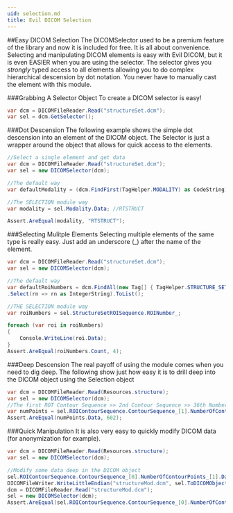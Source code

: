 ```yaml
---
uid: selection.md
title: Evil DICOM Selection
---
```


##Easy DICOM Selection
The DICOMSelector used to be a premium feature of the library and now it is included for free. It is all about convenience. Selecting and manipulating DICOM elements is easy with Evil DICOM, but it is even EASIER when you are using the selector. The selector gives you *strongly* typed access to all elements allowing you to do complex hierarchical descension by dot notation. You never have to manually cast the element with this module.

###Grabbing A Selector Object
To create a DICOM selector is easy!
```csharp
var dcm = DICOMFileReader.Read("structureSet.dcm");
var sel = dcm.GetSelector();
```

###Dot Descension
The following example shows the simple dot descension into an element of the DICOM object. The Selector is just a wrapper around the object that allows for quick access to the elements.
```csharp
//Select a single element and get data
var dcm = DICOMFileReader.Read("structureSet.dcm");
var sel = new DICOMSelector(dcm);

//The default way
var defaultModality = (dcm.FindFirst(TagHelper.MODALITY) as CodeString).Data;

//The SELECTION module way
var modality = sel.Modality.Data; //RTSTRUCT

Assert.AreEqual(modality, "RTSTRUCT");
```

###Selecting Mulitple Elements
Selecting multiple elements of the same type is really easy. Just add an underscore (_) after the name of the element.
```csharp
var dcm = DICOMFileReader.Read("structureSet.dcm");
var sel = new DICOMSelector(dcm);

//The default way
var defaultRoiNumbers = dcm.FindAll(new Tag[] { TagHelper.STRUCTURE_SET_ROISEQUENCE, TagHelper.ROINUMBER })
.Select(rn => rn as IntegerString).ToList();

//THE SELECTION module way
var roiNumbers = sel.StructureSetROISequence.ROINumber_;

foreach (var roi in roiNumbers)
{
	Console.WriteLine(roi.Data);
}
Assert.AreEqual(roiNumbers.Count, 4);
```
###Deep Descension
The real payoff of using the module comes when you need to dig deep. The following show just how easy it is to drill deep into the DICOM object using the Selection object
```csharp
var dcm = DICOMFileReader.Read(Resources.structure);
var sel = new DICOMSelector(dcm);
//The first ROT Contour Sequence >> 2nd Contour Sequence >> 36th Number of Contour Point element
var numPoints = sel.ROIContourSequence.ContourSequence_[1].NumberOfContourPoints_[35];
Assert.AreEqual(numPoints.Data, 602);
```
###Quick Manipulation
It is also very easy to quickly modify DICOM data (for anonymization for example).

```csharp
var dcm = DICOMFileReader.Read(Resources.structure);
var sel = new DICOMSelector(dcm);

//Modify some data deep in the DICOM object
sel.ROIContourSequence.ContourSequence_[0].NumberOfContourPoints_[1].Data = 603;
DICOMFileWriter.WriteLittleEndian("structureMod.dcm", sel.ToDICOMObject());
dcm = DICOMFileReader.Read("structureMod.dcm");
sel = new DICOMSelector(dcm);
Assert.AreEqual(sel.ROIContourSequence.ContourSequence_[0].NumberOfContourPoints_[1].Data, 603);
```